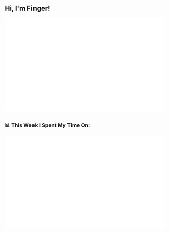 <h2> Hi, I'm Finger!</h2>

<img align="right" src="https://raw.githubusercontent.com/spianmo/github-stats/master/generated/overview.svg#gh-light-mode-only">

<!-- <img align="right" height="160em" src="https://github-readme-stats-eight-theta.vercel.app/api/top-langs/?username=spianmo&layout=compact&langs_count=8&theme=algolia"/>	 -->
	
```go
package main

type Me struct {
	Name   string
	Job    string
	Code   string
	Skills string
}

func main() {
	me := &Me{
		Name:   "Finger",
		Job:    "Client-side Engineer",
		Code:   "Java, Kotlin, C#, Rust and C++ and Others",
		Skills: "Android, Security, Cross-platform client, NLP, CV, ASR ^o^",
	}
	_ = me
}
```


<h3>📊 This Week I Spent My Time On:</h3>
<img align='right' src="https://raw.githubusercontent.com/spianmo/github-stats/master/generated/languages.svg#gh-light-mode-only">

<!--START_SECTION:waka-->

```txt
Python                                   12 hrs 53 mins  ████████████████████░░░░░   79.84 %
Kotlin                                   47 mins         █▒░░░░░░░░░░░░░░░░░░░░░░░   04.90 %
YAML                                     38 mins         █░░░░░░░░░░░░░░░░░░░░░░░░   03.98 %
Bash                                     30 mins         ▓░░░░░░░░░░░░░░░░░░░░░░░░   03.17 %
XML                                      21 mins         ▓░░░░░░░░░░░░░░░░░░░░░░░░   02.21 %
```

<!--END_SECTION:waka-->
